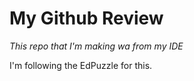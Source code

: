 # My Github Review #

_This repo that I'm making wa from my IDE_

I'm following the EdPuzzle for this.